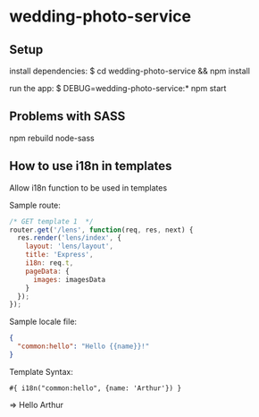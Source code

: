 # wedding-photo-service

## Setup
   install dependencies:
     $ cd wedding-photo-service && npm install

   run the app:
     $ DEBUG=wedding-photo-service:* npm start

## Problems with SASS
   npm rebuild node-sass

## How to use i18n in templates

Allow i18n function to be used in templates

Sample route:

```javascript
/* GET template 1  */
router.get('/lens', function(req, res, next) {
  res.render('lens/index', {
    layout: 'lens/layout', 
    title: 'Express',
    i18n: req.t,
    pageData: {
      images: imagesData
    }
  });
});
```

Sample locale file:
```json
{
  "common:hello": "Hello {{name}}!"
}
```

Template Syntax: 
```jade
#{ i18n("common:hello", {name: 'Arthur'}) } 
```
=> Hello Arthur

